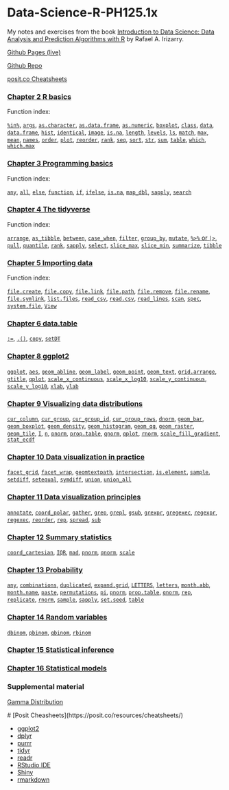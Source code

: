 # Data-Science-R-PH125.1x

My notes and exercises from the book [Introduction to Data Science: Data Analysis and Prediction Algorithms with R](http://rafalab.dfci.harvard.edu/dsbook/) by Rafael A. Irizarry.

[Github Pages (live)](https://biscotty666.github.io/Data-Science-R-PH125x/)

[Github Repo](https://github.com/biscotty666/Data-Science-R-PH125.1x)

[posit.co Cheatsheets](#poco)

### [Chapter 2 R basics](docs/Pt02.html)

Function index:

[`%in%`](docs/Pt02.html#pc-in-pc),
[`args`](docs/Pt02.html#args),
[`as.character`](docs/Pt02.html#as-character),
[`as.data.frame`](docs/Pt02.html#as-data-frame),
[`as.numeric`](docs/Pt02.html#as-numeric),
[`boxplot`](docs/Pt02.html#boxplot),
[`class`](docs/Pt02.html#class),
[`data`](docs/Pt02.html#data),
[`data.frame`](docs/Pt02.html#data-frame),
[`hist`](docs/Pt02.html#hist),
[`identical`](docs/Pt02.html#identical),
[`image`](docs/Pt02.html#image),
[`is.na`](docs/Pt02.html#is-na),
[`length`](docs/Pt02.html#length),
[`levels`](docs/Pt02.html#levels),
[`ls`](docs/Pt02.html#ls),
[`match`](docs/Pt02.html#match),
[`max`](docs/Pt02.html#max),
[`mean`](docs/Pt02.html#mean),
[`names`](docs/Pt02.html#names),
[`order`](docs/Pt02.html#order),
[`plot`](docs/Pt02.html#plot),
[`reorder`](docs/Pt02.html#reorder),
[`rank`](docs/Pt02.html#rank),
[`seq`](docs/Pt02.html#seq),
[`sort`](docs/Pt02.html#sort),
[`str`](docs/Pt02.html#str),
[`sum`](docs/Pt02.html#sum),
[`table`](docs/Pt02.html#table),
[`which`](docs/Pt02.html#which),
[`which.max`](docs/Pt02.html#which-max)

### [Chapter 3 Programming basics](docs/Pt03.html)

Function index:

[`any`](docs/Pt03.html#any),
[`all`](docs/Pt03.html#all),
[`else`](docs/Pt03.html#else),
[`function`](docs/Pt03.html#function),
[`if`](docs/Pt03.html#if),
[`ifelse`](docs/Pt03.html#ifelse),
[`is.na`](docs/Pt03.html#is-na),
[`map_dbl`](docs/Pt03.html#map_dbl),
[`sapply`](docs/Pt03.html#sapply),
[`search`](docs/Pt03.html#search)

### [Chapter 4 The **tidyverse**](docs/Pt04.html)

Function index:

[`arrange`](docs/Pt04.html#arrange),
[`as_tibble`](docs/Pt04.html#as_tibble),
[`between`](docs/Pt04.html#between),
[`case_when`](docs/Pt04.html#case_when),
[`filter`](docs/Pt04.html#filter),
[`group_by`](docs/Pt04.html#group_by),
[`mutate`](docs/Pt04.html#mutate),
[`%>%` or `|>`](#the-pipe),
[`pull`](docs/Pt04.html#pull),
[`quantile`](docs/Pt04.html#quantile),
[`rank`](docs/Pt04.html#rank),
[`sapply`](docs/Pt04.html#sapply),
[`select`](docs/Pt04.html#select),
[`slice_max`](docs/Pt04.html#slices),
[`slice_min`](docs/Pt04.html#slices),
[`summarize`](docs/Pt04.html#summarize),
[`tibble`](docs/Pt04.html#tibble)


### [Chapter 5 Importing data](docs/Pt05.html)

Function index:

[`file.create`](docs/Pt05.html#file-create),
[`file.copy`](docs/Pt05.html#file-copy),
[`file.link`](docs/Pt05.html#file-link),
[`file.path`](docs/Pt05.html#file-path),
[`file.remove`](docs/Pt05.html#file-remove),
[`file.rename`](docs/Pt05.html#file-rename),
[`file.symlink`](docs/Pt05.html#file-symlink),
[`list.files`](docs/Pt05.html#list-files),
[`read_csv`](docs/Pt05.html#read-csv),
[`read.csv`](docs/Pt05.html#read.csv),
[`read_lines`](docs/Pt05.html#read-lines),
[`scan`](docs/Pt05.html#scan),
[`spec`](docs/Pt05.html#spec),
[`system.file`](docs/Pt05.html#system-file),
[`View`](docs/Pt05.html#view)


### [Chapter 6 **data.table**](docs/Pt06.html)

[`:=`](docs/Pt06.html#col-eq),
[`.()`](docs/Pt06.html#dot-par),
[`copy`](docs/Pt06.html#copy),
[`setDT`](docs/Pt06.html#setdt)

### [Chapter 8 **ggplot2**](docs/Pt08.html)

[`ggplot`](docs/Pt08.html#ggplot),
[`aes`](docs/Pt08.html#aes),
[`geom_abline`](docs/Pt08.html#geom_abline),
[`geom_label`](docs/Pt08.html#geom_label),
[`geom_point`](docs/Pt08.html#geom_point),
[`geom_text`](docs/Pt08.html#geom_text),
[`grid.arrange`](docs/Pt08.html#grid.arrange),
[`gtitle`](docs/Pt08.html#ggtitle),
[`qplot`](docs/Pt08.html#qplot),
[`scale_x_continuous`](docs/Pt08.html#sx_c),
[`scale_x_log10`](docs/Pt08.html#sx_log10),
[`scale_y_continuous`](docs/Pt08.html#sy_c),
[`scale_y_log10`](docs/Pt08.html#sy_log10),
[`xlab`](docs/Pt08.html#xlab),
[`ylab`](docs/Pt08.html#ylab)

### [Chapter 9 Visualizing data distributions](docs/Pt09.html)

[`cur_column`](docs/Pt09.html#n),
[`cur_group`](docs/Pt09.html#n),
[`cur_group_id`](docs/Pt09.html#n),
[`cur_group_rows`](docs/Pt09.html#n),
[`dnorm`](docs/Pt09.html#norm),
[`geom_bar`](docs/Pt09.html#geom_bar),
[`geom_boxplot`](docs/Pt09.html#geom_boxplot),
[`geom_density`](docs/Pt09.html#geom_density),
[`geom_histogram`](docs/Pt09.html#geom_histogram),
[`geom_qq`](docs/Pt09.html#geom_qq),
[`geom_raster`](docs/Pt09.html#geom_raster),
[`geom_tile`](docs/Pt09.html#geom_tile),
[`I`](docs/Pt09.html#I),
[`n`](docs/Pt09.html#n),
[`pnorm`](docs/Pt09.html#norm),
[`prop.table`](docs/Pt09.html#prop.table),
[`qnorm`](docs/Pt09.html#norm),
[`qplot`](docs/Pt09.html#qplot),
[`rnorm`](docs/Pt09.html#norm),
[`scale_fill_gradient`](docs/Pt09.html#scale_fill_gradient),
[`stat_ecdf`](docs/Pt09.html#stat_ecdf)

### [Chapter 10 Data visualization in practice](docs/Pt10.html)

[`facet_grid`](docs/Pt10.html#facet_grid),
[`facet_wrap`](docs/Pt10.html#facet_wrap),
[`geomtextpath`](docs/Pt10.html#geomtextpath),
[`intersection`](docs/Pt10.html#set),
[`is.element`](docs/Pt10.html#is.element),
[`sample`](docs/Pt10.html#sample),
[`setdiff`](docs/Pt10.html#set),
[`setequal`](docs/Pt10.html#set),
[`symdiff`](docs/Pt10.html#set),
[`union`](docs/Pt10.html#set),
[`union_all`](docs/Pt10.html#set)

### [Chapter 11 Data visualization principles](docs/Pt11.html)

[`annotate`](docs/Pt11.html#annotate),
[`coord_polar`](docs/Pt11.html#coord_polar),
[`gather`](docs/Pt11.html#gather),
[`grep`](docs/Pt11.html#grep),
[`grepl`](docs/Pt11.html#grep),
[`gsub`](docs/Pt11.html#grep),
[`grexpr`](docs/Pt11.html#grep),
[`gregexec`](docs/Pt11.html#grep),
[`regexpr`](docs/Pt11.html#grep),
[`regexec`](docs/Pt11.html#grep),
[`reorder`](docs/Pt11.html#reorder),
[`rep`](docs/Pt11.html#rep),
[`spread`](docs/Pt11.html#spread),
[`sub`](docs/Pt11.html#grep)

### [Chapter 12 Summary statistics](docs/Pt12.html)

[`coord_cartesian`](docs/Pt12.html#coord_cartesian),
[`IQR`](docs/Pt12.html#iqr),
[`mad`](docs/Pt12.html#mad),
[`pnorm`](docs/Pt12.html#pnorm),
[`qnorm`](docs/Pt12.html#qnorm),
[`scale`](docs/Pt12.html#scale)

### [Chapter 13 Probability](docs/Pt13.html)

[`any`](#any),
[`combinations`](docs/Pt13.html#permutations),
[`duplicated`](docs/Pt13.html#duplicated),
[`expand.grid`](docs/Pt13.html#expand.grid),
[`LETTERS`](docs/Pt13.html#constants),
[`letters`](docs/Pt13.html#constants),
[`month.abb`](docs/Pt13.html#constants),
[`month.name`](docs/Pt13.html#constants),
[`paste`](docs/Pt13.html#paste),
[`permutations`](docs/Pt13.html#permutations),
[`pi`](docs/Pt13.html#constants),
[`pnorm`](docs/Pt13.html#pnorm),
[`prop.table`](docs/Pt13.html#prop.table),
[`qnorm`](docs/Pt13.html#qnorm),
[`rep`](docs/Pt13.html#rep),
[`replicate`](docs/Pt13.html#replicate),
[`rnorm`](docs/Pt13.html#rnorm),
[`sample`](docs/Pt13.html#sample),
[`sapply`](docs/Pt13.html#sapply),
[`set.seed`](docs/Pt13.html#set.seed),
[`table`](docs/Pt13.html#table)

### [Chapter 14 Random variables](docs/Pt14.html)

[`dbinom`](docs/Pt14.html#binom),
[`pbinom`](docs/Pt14.html#binom),
[`qbinom`](docs/Pt14.html#binom),
[`rbinom`](docs/Pt14.html#binom)

### [Chapter 15 Statistical inference](docs/Pt15.html)

### [Chapter 16 Statistical models](docs/Pt16.html)

### Supplemental material

[Gamma Distribution](docs/GammaSupplemental.html)


<div id="poco"></div>
# [Posit Cheasheets](https://posit.co/resources/cheatsheets/)

- [ggplot2](https://posit.co/wp-content/uploads/2022/10/data-visualization-1.pdf)
- [dplyr](https://posit.co/wp-content/uploads/2022/10/data-transformation-1.pdf)
- [purrr](https://posit.co/wp-content/uploads/2022/10/purrr.pdf)
- [tidyr](https://posit.co/wp-content/uploads/2022/10/tidyr.pdf)
- [readr](https://posit.co/wp-content/uploads/2022/10/data-import.pdf)
- [RStudio IDE](https://posit.co/wp-content/uploads/2022/10/rstudio-ide-1.pdf)
- [Shiny](https://posit.co/wp-content/uploads/2022/10/shiny-1.pdf)
- [rmarkdown](https://posit.co/wp-content/uploads/2022/10/rmarkdown-1.pdf)




